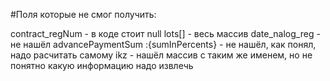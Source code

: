 #Поля которые не смог получить:

contract_regNum - в коде стоит null
lots[] - весь массив
date_nalog_reg - не нашёл
advancePaymentSum :{sumInPercents} - не нашёл, как понял, надо расчитать самому
ikz - нашёл массив с таким же именем, но не понятно какую информацию надо извлечь

